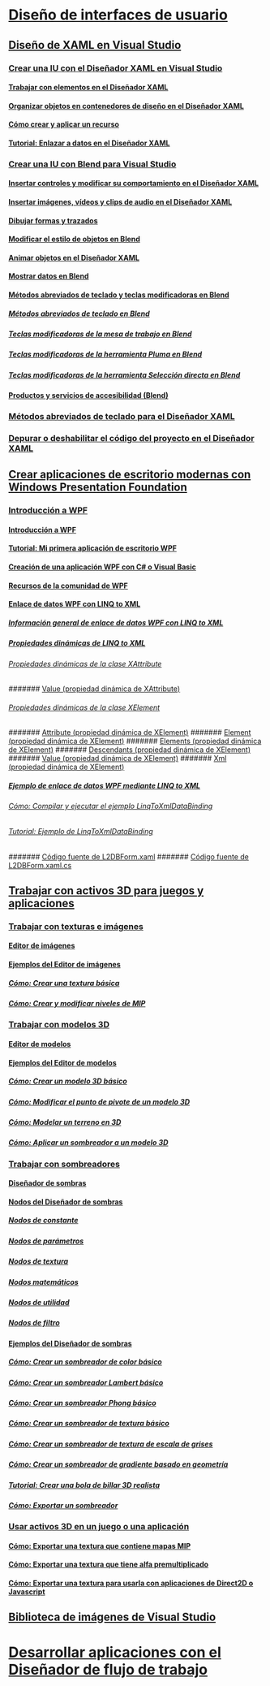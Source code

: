 # [Diseño de interfaces de usuario](designing-user-interfaces.md)
## [Diseño de XAML en Visual Studio](designing-xaml-in-visual-studio.md)
### [Crear una IU con el Diseñador XAML en Visual Studio](creating-a-ui-by-using-xaml-designer-in-visual-studio.md)
#### [Trabajar con elementos en el Diseñador XAML](working-with-elements-in-xaml-designer.md)
#### [Organizar objetos en contenedores de diseño en el Diseñador XAML](organize-objects-into-layout-containers-in-xaml-designer.md)
#### [Cómo crear y aplicar un recurso](how-to-create-and-apply-a-resource.md)
#### [Tutorial: Enlazar a datos en el Diseñador XAML](walkthrough-binding-to-data-in-xaml-designer.md)
### [Crear una IU con Blend para Visual Studio](creating-a-ui-by-using-blend-for-visual-studio.md)
#### [Insertar controles y modificar su comportamiento en el Diseñador XAML](insert-controls-and-modify-their-behavior-in-xaml-designer.md)
#### [Insertar imágenes, vídeos y clips de audio en el Diseñador XAML](insert-images-videos-and-audio-clips-in-xaml-designer.md)
#### [Dibujar formas y trazados](draw-shapes-and-paths.md)
#### [Modificar el estilo de objetos en Blend](modify-the-style-of-objects-in-blend.md)
#### [Animar objetos en el Diseñador XAML](animate-objects-in-xaml-designer.md)
#### [Mostrar datos en Blend](display-data-in-blend.md)
#### [Métodos abreviados de teclado y teclas modificadoras en Blend](keyboard-shortcuts-and-modifier-keys-in-blend.md)
##### [Métodos abreviados de teclado en Blend](keyboard-shortcuts-in-blend.md)
##### [Teclas modificadoras de la mesa de trabajo en Blend](artboard-modifier-keys-in-blend.md)
##### [Teclas modificadoras de la herramienta Pluma en Blend](pen-tool-modifier-keys-in-blend.md)
##### [Teclas modificadoras de la herramienta Selección directa en Blend](direct-selection-tool-modifier-keys-in-blend.md)
#### [Productos y servicios de accesibilidad (Blend)](accessibility-products-and-services-blend.md)
### [Métodos abreviados de teclado para el Diseñador XAML](keyboard-shortcuts-for-xaml-designer.md)
### [Depurar o deshabilitar el código del proyecto en el Diseñador XAML](debugging-or-disabling-project-code-in-xaml-designer.md)
## [Crear aplicaciones de escritorio modernas con Windows Presentation Foundation](create-modern-desktop-applications-with-windows-presentation-foundation.md)
### [Introducción a WPF](getting-started-with-wpf.md)
#### [Introducción a WPF](introduction-to-wpf.md)
#### [Tutorial: Mi primera aplicación de escritorio WPF](walkthrough-my-first-wpf-desktop-application2.md)
#### [Creación de una aplicación WPF con C# o Visual Basic](../ide/walkthrough-create-a-simple-application-with-visual-csharp-or-visual-basic.md)
#### [Recursos de la comunidad de WPF](wpf-community-resources.md)
#### [Enlace de datos WPF con LINQ to XML](wpf-data-binding-with-linq-to-xml.md)
##### [Información general de enlace de datos WPF con LINQ to XML](wpf-data-binding-with-linq-to-xml-overview.md)
##### [Propiedades dinámicas de LINQ to XML](linq-to-xml-dynamic-properties.md)
###### [Propiedades dinámicas de la clase XAttribute](xattribute-class-dynamic-properties.md)
####### [Value (propiedad dinámica de XAttribute)](value-xattribute-dynamic-property.md)
###### [Propiedades dinámicas de la clase XElement](xelement-class-dynamic-properties.md)
####### [Attribute (propiedad dinámica de XElement)](attribute-xelement-dynamic-property.md)
####### [Element (propiedad dinámica de XElement)](element-xelement-dynamic-property.md)
####### [Elements (propiedad dinámica de XElement)](elements-xelement-dynamic-property.md)
####### [Descendants (propiedad dinámica de XElement)](descendants-xelement-dynamic-property.md)
####### [Value (propiedad dinámica de XElement)](value-xelement-dynamic-property.md)
####### [Xml (propiedad dinámica de XElement)](xml-xelement-dynamic-property.md)
##### [Ejemplo de enlace de datos WPF mediante LINQ to XML](wpf-data-binding-using-linq-to-xml-example.md)
###### [Cómo: Compilar y ejecutar el ejemplo LinqToXmlDataBinding](how-to-build-and-run-the-linqtoxmldatabinding-example.md)
###### [Tutorial: Ejemplo de LinqToXmlDataBinding](walkthrough-linqtoxmldatabinding-example.md)
####### [Código fuente de L2DBForm.xaml](l2dbform-xaml-source-code.md)
####### [Código fuente de L2DBForm.xaml.cs](l2dbform-xaml-cs-source-code.md)
## [Trabajar con activos 3D para juegos y aplicaciones](working-with-3-d-assets-for-games-and-apps.md)
### [Trabajar con texturas e imágenes](working-with-textures-and-images.md)
#### [Editor de imágenes](image-editor.md)
#### [Ejemplos del Editor de imágenes](image-editor-examples.md)
##### [Cómo: Crear una textura básica](how-to-create-a-basic-texture.md)
##### [Cómo: Crear y modificar niveles de MIP](how-to-create-and-modify-mip-levels.md)
### [Trabajar con modelos 3D](working-with-3-d-models.md)
#### [Editor de modelos](model-editor.md)
#### [Ejemplos del Editor de modelos](model-editor-examples.md)
##### [Cómo: Crear un modelo 3D básico](how-to-create-a-basic-3-d-model.md)
##### [Cómo: Modificar el punto de pivote de un modelo 3D](how-to-modify-the-pivot-point-of-a-3-d-model.md)
##### [Cómo: Modelar un terreno en 3D](how-to-model-3-d-terrain.md)
##### [Cómo: Aplicar un sombreador a un modelo 3D](how-to-apply-a-shader-to-a-3-d-model.md)
### [Trabajar con sombreadores](working-with-shaders.md)
#### [Diseñador de sombras](shader-designer.md)
#### [Nodos del Diseñador de sombras](shader-designer-nodes.md)
##### [Nodos de constante](constant-nodes.md)
##### [Nodos de parámetros](parameter-nodes.md)
##### [Nodos de textura](texture-nodes.md)
##### [Nodos matemáticos](math-nodes.md)
##### [Nodos de utilidad](utility-nodes.md)
##### [Nodos de filtro](filter-nodes.md)
#### [Ejemplos del Diseñador de sombras](shader-designer-examples.md)
##### [Cómo: Crear un sombreador de color básico](how-to-create-a-basic-color-shader.md)
##### [Cómo: Crear un sombreador Lambert básico](how-to-create-a-basic-lambert-shader.md)
##### [Cómo: Crear un sombreador Phong básico](how-to-create-a-basic-phong-shader.md)
##### [Cómo: Crear un sombreador de textura básico](how-to-create-a-basic-texture-shader.md)
##### [Cómo: Crear un sombreador de textura de escala de grises](how-to-create-a-grayscale-texture-shader.md)
##### [Cómo: Crear un sombreador de gradiente basado en geometría](how-to-create-a-geometry-based-gradient-shader.md)
##### [Tutorial: Crear una bola de billar 3D realista](walkthrough-creating-a-realistic-3-d-billiard-ball.md)
##### [Cómo: Exportar un sombreador](how-to-export-a-shader.md)
### [Usar activos 3D en un juego o una aplicación](using-3-d-assets-in-your-game-or-app.md)
#### [Cómo: Exportar una textura que contiene mapas MIP](how-to-export-a-texture-that-contains-mipmaps.md)
#### [Cómo: Exportar una textura que tiene alfa premultiplicado](how-to-export-a-texture-that-has-premultiplied-alpha.md)
#### [Cómo: Exportar una textura para usarla con aplicaciones de Direct2D o Javascript](how-to-export-a-texture-for-use-with-direct2d-or-javascipt-apps.md)
## [Biblioteca de imágenes de Visual Studio](the-visual-studio-image-library.md)
# [Desarrollar aplicaciones con el Diseñador de flujo de trabajo](../workflow-designer/developing-applications-with-the-workflow-designer.md)
